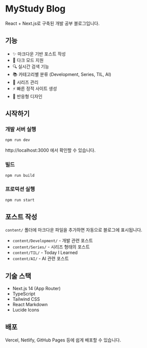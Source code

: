 # MyStudy Blog

React + Next.js로 구축된 개발 공부 블로그입니다.

## 기능

- ✨ 마크다운 기반 포스트 작성
- 🎨 다크 모드 지원
- 🔍 실시간 검색 기능
- 📚 카테고리별 분류 (Development, Series, TIL, AI)
- 📖 시리즈 관리
- ⚡ 빠른 정적 사이트 생성
- 📱 반응형 디자인

## 시작하기

### 개발 서버 실행

```bash
npm run dev
```

http://localhost:3000 에서 확인할 수 있습니다.

### 빌드

```bash
npm run build
```

### 프로덕션 실행

```bash
npm run start
```

## 포스트 작성

`content/` 폴더에 마크다운 파일을 추가하면 자동으로 블로그에 표시됩니다.

- `content/Development/` - 개발 관련 포스트
- `content/Series/` - 시리즈 형태의 포스트
- `content/TIL/` - Today I Learned
- `content/AI/` - AI 관련 포스트

## 기술 스택

- Next.js 14 (App Router)
- TypeScript
- Tailwind CSS
- React Markdown
- Lucide Icons

## 배포

Vercel, Netlify, GitHub Pages 등에 쉽게 배포할 수 있습니다.
